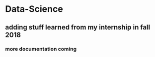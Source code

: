 # Data-Science
## adding stuff learned from my internship in fall 2018 
### more documentation coming
